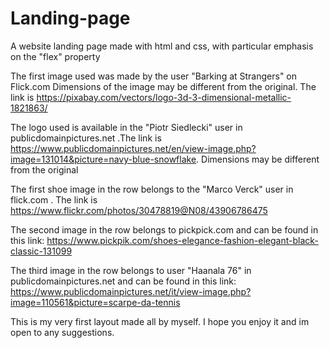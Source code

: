 # Landing-page
A website landing page made with html and css, with particular emphasis on the "flex" property

The first image used was made by the user "Barking at Strangers" on Flick.com
Dimensions of the image may be different from the original. The link is https://pixabay.com/vectors/logo-3d-3-dimensional-metallic-1821863/

The logo used is available in the "Piotr Siedlecki" user in publicdomainpictures.net .The link is https://www.publicdomainpictures.net/en/view-image.php?image=131014&picture=navy-blue-snowflake. Dimensions may be different from the original 

The first shoe image in the row belongs to the "Marco Verck" user in flick.com . The link is https://www.flickr.com/photos/30478819@N08/43906786475

The second image in the row belongs to pickpick.com and can be found in this link: https://www.pickpik.com/shoes-elegance-fashion-elegant-black-classic-131099

The third image in the row belongs to user "Haanala 76" in publicdomainpictures.net and can be found in this link: https://www.publicdomainpictures.net/it/view-image.php?image=110561&picture=scarpe-da-tennis


This is my very first layout made all by myself. I hope you enjoy it and im open to any suggestions. 
